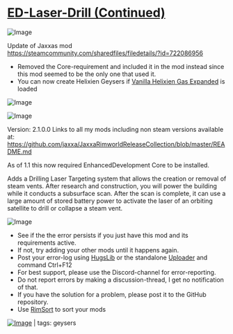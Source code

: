 # [ED-Laser-Drill (Continued)](https://steamcommunity.com/sharedfiles/filedetails/?id=2570228927)

![Image](https://i.imgur.com/buuPQel.png)

Update of Jaxxas mod
https://steamcommunity.com/sharedfiles/filedetails/?id=722086956

- Removed the Core-requirement and included it in the mod instead since this mod seemed to be the only one that used it.
- You can now create Helixien Geysers if [Vanilla Helixien Gas Expanded](https://steamcommunity.com/sharedfiles/filedetails/?id=2877699803) is loaded

![Image](https://i.imgur.com/pufA0kM.png)
	
![Image](https://i.imgur.com/Z4GOv8H.png)

Version: 2.1.0.0
Links to all my mods including non steam versions available at: https://github.com/jaxxa/JaxxaRimworldReleaseCollection/blob/master/README.md

As of 1.1 this now required EnhancedDevelopment Core to be installed.

Adds a Drilling Laser Targeting system that allows the creation or removal of steam vents. After research and construction, you will power the building while it conducts a subsurface scan. After the scan is complete, it can use a large amount of stored battery power to activate the laser of an orbiting satellite to drill or collapse a steam vent.

![Image](https://i.imgur.com/PwoNOj4.png)



-  See if the the error persists if you just have this mod and its requirements active.
-  If not, try adding your other mods until it happens again.
-  Post your error-log using [HugsLib](https://steamcommunity.com/workshop/filedetails/?id=818773962) or the standalone [Uploader](https://steamcommunity.com/sharedfiles/filedetails/?id=2873415404) and command Ctrl+F12
-  For best support, please use the Discord-channel for error-reporting.
-  Do not report errors by making a discussion-thread, I get no notification of that.
-  If you have the solution for a problem, please post it to the GitHub repository.
-  Use [RimSort](https://github.com/RimSort/RimSort/releases/latest) to sort your mods

 

[![Image](https://img.shields.io/github/v/release/emipa606/EDLaserDrill?label=latest%20version&style=plastic&color=9f1111&labelColor=black)](https://steamcommunity.com/sharedfiles/filedetails/changelog/2570228927) | tags:  geysers
